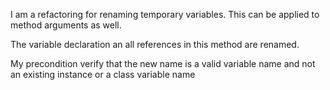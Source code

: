 I am a refactoring for renaming temporary variables.
This can be applied to method arguments as well.

The variable declaration an all references in this method are renamed.

My precondition verify that the new name is a valid variable name and not an existing instance or a class variable name